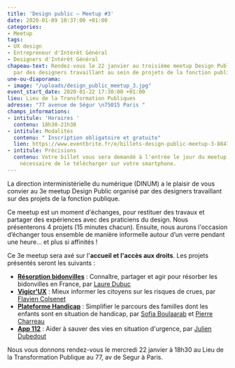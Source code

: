 ```yaml
---
title: 'Design public – Meetup #3'
date: 2020-01-09 10:37:00 +01:00
categories:
- Meetup
tags:
- UX design
- Entrepreneur d'Intérêt Général
- Designers d'Intérêt Général
chapeau-text: Rendez-vous le 22 janvier au troisième meetup Design Public organisé
  par des designers travaillant au sein de projets de la fonction publique.
une-ou-diaporama:
- image: "/uploads/design_public_meetup_3.jpg"
event_start_date: 2020-01-22 17:30:00 +01:00
lieu: Lieu de la Transformation Publiques
adresse: "77 avenue de Ségur \n75015 Paris "
champs_informations:
- intitule: 'Horaires '
  contenu: 18h30-21h30
- intitule: Modalités
  contenu: " Inscription obligatoire et gratuite"
  lien: https://www.eventbrite.fr/e/billets-design-public-meetup-3-88477270899
- intitule: Précisions
  contenu: Votre billet vous sera demandé à l'entrée le jour du meetup. Il est donc
    nécessaire de le télécharger sur votre smartphone.
---
```


La direction interministérielle du numérique (DINUM) a le plaisir de vous convier au 3e meetup Design Public organisé par des designers travaillant sur des projets de la fonction publique.

Ce meetup est un moment d'échanges, pour restituer des travaux et partager des expériences avec des praticiens du design. Nous présenterons 4 projets (15 minutes chacun). Ensuite, nous aurons l'occasion d’échanger tous ensemble de manière informelle autour d’un verre pendant une heure... et plus si affinités !

Ce 3e meetup sera axé sur l'**accueil et l'accès aux droits**. Les projets présentés seront les suivants :

* **[Résorption bidonvilles](https://entrepreneur-interet-general.etalab.gouv.fr/defis/2019/resorption-bidonvilles.html)** : Connaître, partager et agir pour résorber les bidonvilles en France, par [Laure Dubuc](https://entrepreneur-interet-general.etalab.gouv.fr/communaute/2019/laure-dubuc.html)
* **[Vigicr'UX](https://entrepreneur-interet-general.etalab.gouv.fr/defis/2019/vigicrux.html)** : Mieux informer les citoyens sur les risques de crues, par [Flavien Colsenet](https://entrepreneur-interet-general.etalab.gouv.fr/communaute/2019/flavien-colsenet.html)
* **[Plateforme Handicap](https://entrepreneur-interet-general.etalab.gouv.fr/defis/2019/plateforme-handicap.html)** : Simplifier le parcours des familles dont les enfants sont en situation de handicap, par [Sofia Boulaarab](https://entrepreneur-interet-general.etalab.gouv.fr/communaute/2019/sofia-boulaarab.html) et [Pierre Charreau](https://entrepreneur-interet-general.etalab.gouv.fr/communaute/2019/pierre-charreau.html)
* **[App 112](https://entrepreneur-interet-general.etalab.gouv.fr/defis/2019/app-112.html)** : Aider à sauver des vies en situation d'urgence, par [Julien Dubedout](https://entrepreneur-interet-general.etalab.gouv.fr/communaute/2019/julien-dubedout.html)



Nous vous donnons rendez-vous le mercredi 22 janvier à 18h30 au Lieu de la Transformation Publique au 77, av de Segur à Paris.